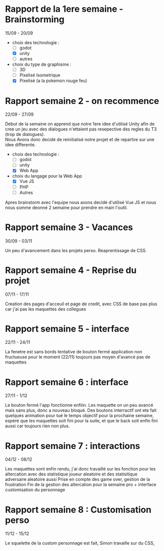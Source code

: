 # Rapport de la 1ere semaine - Brainstorming 
15/09 - 20/09 
- choix des technologie :
    - [ ] godot
    - [x] unity
    - [ ] autres
- choix du type de graphisme :
    - [ ] 3D
    - [ ] Pixelisé Isometrique
    - [x] Pixelisé (a la pokemon rouge feu)

# Rapport semaine 2 - on recommence
22/09 - 27/09

Debut de la semaine on apprend que notre 1ere idee d'utilisé Unity afin de cree un jeu avec des dialogues n'ettaient pas resepective des regles du T3 (trop de dialogues). <br>
Nous 
Avons donc decidé de reinitialisé notre projet et de repartire sur une idee differente. 
- choix des technologie :
    - [ ] godot
    - [ ] unity
    - [x] Web App
- choix du langage pour la Web App
    - [x] Vue JS
    - [ ] PHP
    - [ ] Autres

Apres brainstorm avec l'equipe nous avons decidé d'utilisé Vue JS et nous nous somme deonné 2 semaine pour prendre en main l'outil.

# Rapport semaine 3 - Vacances
30/09 - 03/11

Un peu d'avancement dans les projets perso.
Reaprentissage de CSS.

# Rapport semaine 4 - Reprise du projet
07/11 - 17/11

Creation des pages d'acceuil et page de credit, avec CSS de base
pas plus car j'ai pas les maquettes des collegues

# Rapport semaine 5 - interface

22/11 - 24/11

La fenetre est sans bords
tentative de bouton fermé application non fructueuse pour le moment (22/11)
toujours pas moyen d'avancé pas de maquettes

# Rapport semaine 6 : interface

27/11 - 1/12

Le bouton fermé l'app fonctionne enfiiin.
Les maquette on un peu avancé mais sans plus, donc a nouveau bloqué.
Des boutons interractif ont ete fait
quelques animation pour tué le temps
objectif pour la prochaine semaine, espéré que les maquettes soit fini pour la suite, et que le back soit enfin fini aussi car toujours rien non plus.

# Rapport semaine 7 : interactions

04/12 - 08/12

Les maquettes sont enfin rendu,
j'ai donc travaillé sur les fonction pour les altercation avec des statistique joueur aleatoire et des statisitique adversaire aleatoire aussi
Prise en compte des game over, gestion de la frustration
Fin de la gestion des altercation pour la semaine pro + interface customisation du personnage

# Rapport semaine 8 : Customisation perso

11/12 - 15/12

Le squelette de la custom personnage est fait,
Simon travaille sur du CSS,
